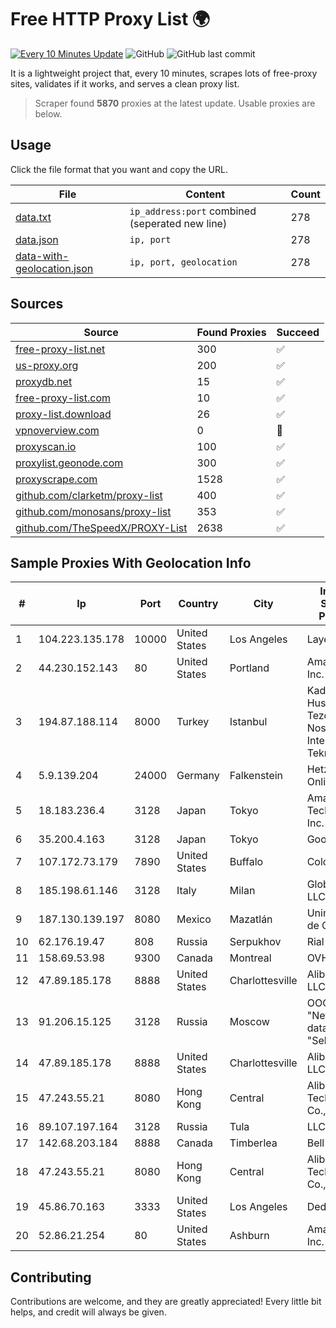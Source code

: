 
# Free HTTP Proxy List 🌍

[![Every 10 Minutes Update](https://github.com/mertguvencli/http-proxy-list/actions/workflows/main.yml/badge.svg?branch=main)](https://github.com/mertguvencli/http-proxy-list/actions/workflows/main.yml)
![GitHub](https://img.shields.io/github/license/mertguvencli/http-proxy-list)
![GitHub last commit](https://img.shields.io/github/last-commit/mertguvencli/http-proxy-list)

It is a lightweight project that, every 10 minutes, scrapes lots of free-proxy sites, validates if it works, and serves a clean proxy list.


> Scraper found **5870** proxies at the latest update. Usable proxies are below.

## Usage

Click the file format that you want and copy the URL.


|File|Content|Count|
|----|-------|-----|
|[data.txt](https://raw.githubusercontent.com/mertguvencli/http-proxy-list/main/proxy-list/data.txt)|`ip_address:port` combined (seperated new line)|278|
|[data.json](https://raw.githubusercontent.com/mertguvencli/http-proxy-list/main/proxy-list/data.json)|`ip, port`|278|
|[data-with-geolocation.json](https://raw.githubusercontent.com/mertguvencli/http-proxy-list/main/proxy-list/data-with-geolocation.json)|`ip, port, geolocation`|278|

## Sources

|Source|Found Proxies|Succeed|
|------|-------------|-------|
|[free-proxy-list.net](https://free-proxy-list.net)|300|✅|
|[us-proxy.org](https://www.us-proxy.org)|200|✅|
|[proxydb.net](http://proxydb.net)|15|✅|
|[free-proxy-list.com](https://free-proxy-list.com/?page=&port=&type%5B%5D=http&type%5B%5D=https&up_time=0&search=Search)|10|✅|
|[proxy-list.download](https://www.proxy-list.download/HTTP)|26|✅|
|[vpnoverview.com](https://vpnoverview.com/privacy/anonymous-browsing/free-proxy-servers)|0|🚫|
|[proxyscan.io](https://www.proxyscan.io)|100|✅|
|[proxylist.geonode.com](https://proxylist.geonode.com/api/proxy-list?limit=300&page=1&sort_by=lastChecked&sort_type=desc&protocols=http,https)|300|✅|
|[proxyscrape.com](https://api.proxyscrape.com/v2/?request=displayproxies&protocol=http&timeout=10000&country=all&ssl=all&anonymity=all)|1528|✅|
|[github.com/clarketm/proxy-list](https://raw.githubusercontent.com/clarketm/proxy-list/master/proxy-list-raw.txt)|400|✅|
|[github.com/monosans/proxy-list](https://raw.githubusercontent.com/monosans/proxy-list/main/proxies/http.txt)|353|✅|
|[github.com/TheSpeedX/PROXY-List](https://raw.githubusercontent.com/TheSpeedX/PROXY-List/master/http.txt)|2638|✅|


## Sample Proxies With Geolocation Info

|#|Ip|Port|Country|City|Internet Service Provider|
|-|--|----|-------|----|-------------------------|
|1|104.223.135.178|10000|United States|Los Angeles|LayerHost|
|2|44.230.152.143|80|United States|Portland|Amazon.com, Inc.|
|3|194.87.188.114|8000|Turkey|Istanbul|Kadir Huseyin Tezcan Nosspeed Internet Teknolojileri|
|4|5.9.139.204|24000|Germany|Falkenstein|Hetzner Online GmbH|
|5|18.183.236.4|3128|Japan|Tokyo|Amazon Technologies Inc.|
|6|35.200.4.163|3128|Japan|Tokyo|Google LLC|
|7|107.172.73.179|7890|United States|Buffalo|ColoCrossing|
|8|185.198.61.146|3128|Italy|Milan|Global Router LLC|
|9|187.130.139.197|8080|Mexico|Mazatlán|Uninet S.A. de C.V.|
|10|62.176.19.47|808|Russia|Serpukhov|Rial Com JSC|
|11|158.69.53.98|9300|Canada|Montreal|OVH SAS|
|12|47.89.185.178|8888|United States|Charlottesville|Alibaba.com LLC|
|13|91.206.15.125|3128|Russia|Moscow|OOO "Network of data-centers "Selectel"|
|14|47.89.185.178|8888|United States|Charlottesville|Alibaba.com LLC|
|15|47.243.55.21|8080|Hong Kong|Central|Alibaba (US) Technology Co., Ltd.|
|16|89.107.197.164|3128|Russia|Tula|LLC TK Altair|
|17|142.68.203.184|8888|Canada|Timberlea|Bell Canada|
|18|47.243.55.21|8080|Hong Kong|Central|Alibaba (US) Technology Co., Ltd.|
|19|45.86.70.163|3333|United States|Los Angeles|DediPath|
|20|52.86.21.254|80|United States|Ashburn|Amazon.com, Inc.|



## Contributing

Contributions are welcome, and they are greatly appreciated! Every
little bit helps, and credit will always be given.


